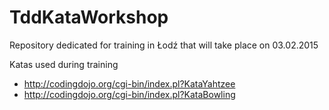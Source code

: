 # TddKataWorkshop
Repository dedicated for training in Łodź that will take place on 03.02.2015

Katas used during training
- http://codingdojo.org/cgi-bin/index.pl?KataYahtzee
- http://codingdojo.org/cgi-bin/index.pl?KataBowling
